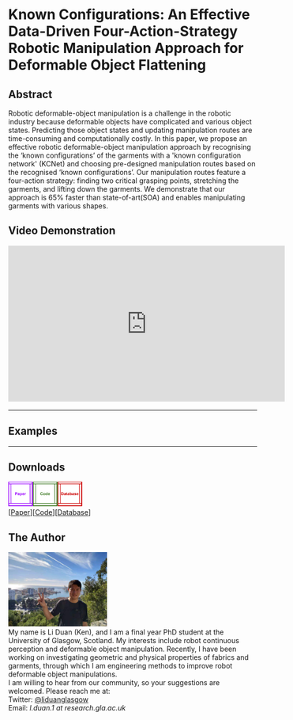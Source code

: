 # Known Configurations: An Effective Data-Driven Four-Action-Strategy Robotic Manipulation Approach for Deformable Object Flattening
## Abstract
Robotic deformable-object manipulation is a challenge in the robotic industry because deformable objects have complicated and various object states. Predicting those object states and updating manipulation routes are time-consuming and computationally costly. In this paper, we propose an effective robotic deformable-object manipulation approach by recognising the ‘known configurations’ of the garments with a 'known configuration network' (KCNet) and choosing pre-designed manipulation routes based on the recognised ‘known configurations’. Our manipulation routes feature a four-action strategy: finding two critical grasping points, stretching the garments, and lifting down the garments. We demonstrate that our approach is 65% faster than state-of-art(SOA) and enables manipulating garments with various shapes.

## Video Demonstration
<iframe width="560" height="315" src="https://www.youtube.com/embed/BJl50A1xN08" title="YouTube video player" frameborder="0" allow="accelerometer; autoplay; clipboard-write; encrypted-media; gyroscope; picture-in-picture" allowfullscreen></iframe>

--------------------------------------------------------------------------------------------
## Examples

-----------------------------------------------------------------------------------------------
## Downloads
<img src="images/Page_Design_Paper.png" width="50" height="50"><img src="images/Page_Design_Code.png" width="50" height="50"><img src="images/Page_Design_Database.png" width="50" height="50">\
 [<a taget="_blank" title="Paper" href="https://www.overleaf.com/read/zhjhhfgvvhnw">Paper</a>][<a taget="_blank" title="Code" href="https://github.com/LiDuanAtGlasgow/known_configurations">Code</a>][<a taget="_blank" title="Database" href="https://gla-my.sharepoint.com/:u:/g/personal/2168518d_student_gla_ac_uk/EYzzjcNlfS1Gsp772qxqqHgBhSWW59DyeQeN5tJ252Dpsg?e=frlymY">Database</a>]

 

## The Author
<img src='images/Li_Duan_Ken.jpg' width='200' height='150'>\
My name is Li Duan (Ken), and I am a final year PhD student at the University of Glasgow, Scotland. My interests include robot continuous perception and deformable object manipulation. Recently, I have been working on investigating geometric and physical properties of fabrics and garments, through which I am engineering methods to improve robot deformable object manipulations.\
I am willing to hear from our community, so your suggestions are welcomed. Please reach me at:\
Twitter: [@liduanglasgow](https://twitter.com/liduanglasgow)\
Email: <em>l.duan.1 at research.gla.ac.uk</em>
